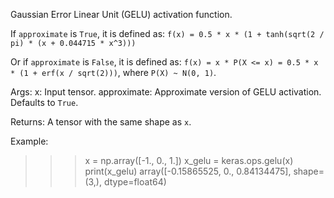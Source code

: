 Gaussian Error Linear Unit (GELU) activation function.

If `approximate` is `True`, it is defined as:
`f(x) = 0.5 * x * (1 + tanh(sqrt(2 / pi) * (x + 0.044715 * x^3)))`

Or if `approximate` is `False`, it is defined as:
`f(x) = x * P(X <= x) = 0.5 * x * (1 + erf(x / sqrt(2)))`,
where `P(X) ~ N(0, 1)`.

Args:
    x: Input tensor.
    approximate: Approximate version of GELU activation. Defaults to `True`.

Returns:
    A tensor with the same shape as `x`.

Example:

>>> x = np.array([-1., 0., 1.])
>>> x_gelu = keras.ops.gelu(x)
>>> print(x_gelu)
array([-0.15865525, 0., 0.84134475], shape=(3,), dtype=float64)
